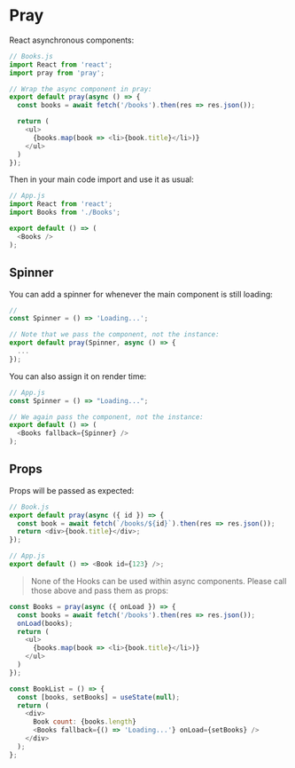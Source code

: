 # Pray

React asynchronous components:

```js
// Books.js
import React from 'react';
import pray from 'pray';

// Wrap the async component in pray:
export default pray(async () => {
  const books = await fetch('/books').then(res => res.json());

  return (
    <ul>
      {books.map(book => <li>{book.title}</li>)}
    </ul>
  )
});
```

Then in your main code import and use it as usual:

```js
// App.js
import React from 'react';
import Books from './Books';

export default () => (
  <Books />
);
```

## Spinner

You can add a spinner for whenever the main component is still loading:

```js
//
const Spinner = () => 'Loading...';

// Note that we pass the component, not the instance:
export default pray(Spinner, async () => {
  ...
});
```

You can also assign it on render time:

```js
// App.js
const Spinner = () => "Loading...";

// We again pass the component, not the instance:
export default () => (
  <Books fallback={Spinner} />
);
```

## Props

Props will be passed as expected:

```js
// Book.js
export default pray(async ({ id }) => {
  const book = await fetch(`/books/${id}`).then(res => res.json());
  return <div>{book.title}</div>;
});

// App.js
export default () => <Book id={123} />;
```

> None of the Hooks can be used within async components. Please call those above and pass them as props:

```js
const Books = pray(async ({ onLoad }) => {
  const books = await fetch('/books').then(res => res.json());
  onLoad(books);
  return (
    <ul>
      {books.map(book => <li>{book.title}</li>)}
    </ul>
  )
});

const BookList = () => {
  const [books, setBooks] = useState(null);
  return (
    <div>
      Book count: {books.length}
      <Books fallback={() => 'Loading...'} onLoad={setBooks} />
    </div>
  );
};
```
